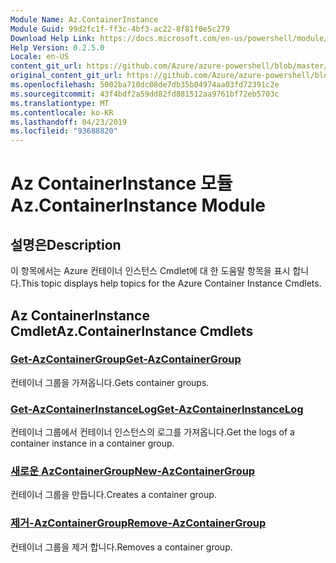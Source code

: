 ```yaml
---
Module Name: Az.ContainerInstance
Module Guid: 99d2fc1f-ff3c-4bf3-ac22-8f81f0e5c279
Download Help Link: https://docs.microsoft.com/en-us/powershell/module/az.containerinstance
Help Version: 0.2.5.0
Locale: en-US
content_git_url: https://github.com/Azure/azure-powershell/blob/master/src/ContainerInstance/ContainerInstance/help/Az.ContainerInstance.md
original_content_git_url: https://github.com/Azure/azure-powershell/blob/master/src/ContainerInstance/ContainerInstance/help/Az.ContainerInstance.md
ms.openlocfilehash: 5002ba710dc08de7db35b04974aa03fd72391c2e
ms.sourcegitcommit: 43f4bdf2a59dd82fd881512aa9761bf72eb5703c
ms.translationtype: MT
ms.contentlocale: ko-KR
ms.lasthandoff: 04/23/2019
ms.locfileid: "93688820"
---
```

# <span data-ttu-id="e619e-101">Az ContainerInstance 모듈</span><span class="sxs-lookup"><span data-stu-id="e619e-101">Az.ContainerInstance Module</span></span>
## <span data-ttu-id="e619e-102">설명은</span><span class="sxs-lookup"><span data-stu-id="e619e-102">Description</span></span>
<span data-ttu-id="e619e-103">이 항목에서는 Azure 컨테이너 인스턴스 Cmdlet에 대 한 도움말 항목을 표시 합니다.</span><span class="sxs-lookup"><span data-stu-id="e619e-103">This topic displays help topics for the Azure Container Instance Cmdlets.</span></span>

## <span data-ttu-id="e619e-104">Az ContainerInstance Cmdlet</span><span class="sxs-lookup"><span data-stu-id="e619e-104">Az.ContainerInstance Cmdlets</span></span>
### [<span data-ttu-id="e619e-105">Get-AzContainerGroup</span><span class="sxs-lookup"><span data-stu-id="e619e-105">Get-AzContainerGroup</span></span>](Get-AzContainerGroup.md)
<span data-ttu-id="e619e-106">컨테이너 그룹을 가져옵니다.</span><span class="sxs-lookup"><span data-stu-id="e619e-106">Gets container groups.</span></span>

### [<span data-ttu-id="e619e-107">Get-AzContainerInstanceLog</span><span class="sxs-lookup"><span data-stu-id="e619e-107">Get-AzContainerInstanceLog</span></span>](Get-AzContainerInstanceLog.md)
<span data-ttu-id="e619e-108">컨테이너 그룹에서 컨테이너 인스턴스의 로그를 가져옵니다.</span><span class="sxs-lookup"><span data-stu-id="e619e-108">Get the logs of a container instance in a container group.</span></span>

### [<span data-ttu-id="e619e-109">새로운 AzContainerGroup</span><span class="sxs-lookup"><span data-stu-id="e619e-109">New-AzContainerGroup</span></span>](New-AzContainerGroup.md)
<span data-ttu-id="e619e-110">컨테이너 그룹을 만듭니다.</span><span class="sxs-lookup"><span data-stu-id="e619e-110">Creates a container group.</span></span>

### [<span data-ttu-id="e619e-111">제거-AzContainerGroup</span><span class="sxs-lookup"><span data-stu-id="e619e-111">Remove-AzContainerGroup</span></span>](Remove-AzContainerGroup.md)
<span data-ttu-id="e619e-112">컨테이너 그룹을 제거 합니다.</span><span class="sxs-lookup"><span data-stu-id="e619e-112">Removes a container group.</span></span>

